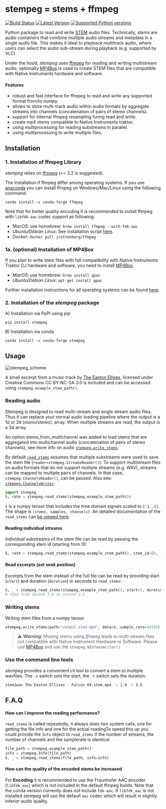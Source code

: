 # stempeg = stems + ffmpeg

[![Build Status](https://travis-ci.org/faroit/stempeg.svg?branch=master)](https://travis-ci.org/faroit/stempeg)
[![Latest Version](https://img.shields.io/pypi/v/stempeg.svg)](https://pypi.python.org/pypi/stempeg)
[![Supported Python versions](https://img.shields.io/pypi/pyversions/stempeg.svg)](https://pypi.python.org/pypi/stempeg)

Python package to read and write [STEM](https://www.native-instruments.com/en/specials/stems/) audio files.
Technically, stems are audio containers that combine multiple audio streams and metadata in a single audio file. This makes it ideal to playback multitrack audio, where users can select the audio sub-stream during playback (e.g. supported by VLC). 

Under the hood, _stempeg_ uses [ffmpeg](https://www.ffmpeg.org/) for reading and writing multistream audio, optionally [MP4Box](https://github.com/gpac/gpac) is used to create STEM files that are compatible with Native Instruments hardware and software.

#### Features

- robust and fast interface for ffmpeg to read and write any supported format from/to numpy.
- allows to store multi-track audio within audio formats by aggregate streams into channels (concatenation of pairs of
stereo channels).
- support for internal ffmpeg resampling furing read and write.
- create mp4 stems compatible to Native Instruments traktor.
- using multiprocessing for reading substreams in parallel.
- using multiprocessing to write multiple files.


## Installation

### 1. Installation of ffmpeg Library

_stempeg_ relies on [ffmpeg](https://www.ffmpeg.org/) (>= 3.2 is suggested).

The Installation if ffmpeg differ among operating systems. If you use [anaconda](https://anaconda.org/anaconda/python) you can install ffmpeg on Windows/Mac/Linux using the following command:

```
conda install -c conda-forge ffmpeg
```

Note that for better quality encoding it is recommended to install ffmpeg with `libfdk-aac` codec support as following:

* _MacOS_: use homebrew: `brew install ffmpeg --with-fdk-aac`
* _Ubuntu/Debian Linux_: See installation script [here](https://gist.github.com/rafaelbiriba/7f2d7c6f6c3d6ae2a5cb).
* _Docker_: `docker pull jrottenberg/ffmpeg`

### 1a. (optional) Installation of MP4Box

If you plan to write stem files with full compatibility with Native Instruments Traktor DJ hardware and software, you need to install [MP4Box](https://github.com/gpac/gpac).

* _MacOS_: use homebrew: `brew install gpac`
* _Ubuntu/Debian Linux_: `apt-get install gpac`

Further installation instructions for all operating systems can be found [here](https://gpac.wp.imt.fr/downloads/).

### 2. Installation of the _stempeg_ package

A) Installation via PyPI using pip

```
pip install stempeg
```

B) Installation via conda

```
conda install -c conda-forge stempeg
```

## Usage

![stempeg_scheme](https://user-images.githubusercontent.com/72940/102477776-16960a00-405d-11eb-9389-1ea9263cf99d.png)

A small excerpt from a music track by [The Easton Ellises](https://www.heise.de/ct/artikel/c-t-Remix-Wettbewerb-The-Easton-Ellises-2542427.html#englisch), licensed under Creative Commons CC BY-NC-SA 3.0 is included and can be accessed using `stempeg.example_stem_path()`.

### Reading audio

Stempeg is designed to read multi-stream and single stream audio files.
Thus it can replace your normal audio loading pipeline where the output is a 1d or 2d (mono/stereo).
array. When multiple streams are read, the output is a 3d array.

An option stems_from_multichannel was added to load stems that are
aggregated into multichannel audio (concatenation of pairs of
stereo channels), see more info on audio [`stempeg.write_stems`](https://faroit.com/stempeg/write.html#stempeg.write.write_stems).

By default [`read_stems`](https://faroit.com/stempeg/read.html#stempeg.read.read_stems) assumes that multiple substreams were used to
save the stem file (`reader=stempeg.StreamsReader()`). To support
multistream files on audio formats that do not support multiple streams
(e.g. WAV), streams can be mapped to multiple pairs of channels. In that
case, `stempeg.ChannelsReader()`, can be passed. Also see:
[`stempeg.ChannelsWriter`](https://faroit.com/stempeg/write.html#stempeg.write.ChannelsWriter).

```python
import stempeg
S, rate = stempeg.read_stems(stempeg.example_stem_path())
```

`S` is a numpy tensor that includes the time domain signals scaled to `[-1..1]`. The shape is `(stems, samples, channels)`. An detailed documentation of the `read_stems` can [be viewed here](https://faroit.com/stempeg/read.html#stempeg.read.read_stems).

#### Reading individual streams

Individual substreams of the stem file can be read by passing the corresponding stem id (starting from 0):

```python
S, rate = stempeg.read_stems(stempeg.example_stem_path(), stem_id=[0, 1])
```

#### Read excerpts (set seek position)

Excerpts from the stem instead of the full file can be read by providing start (`start`) and duration (`duration`) in seconds to `read_stems`:

```python
S, _ = stempeg.read_stems(stempeg.example_stem_path(), start=1, duration=1.5)
# read from second 1.0 to second 2.5
```

### Writing stems

Writing stem files from a numpy tensor

```python
stempeg.write_stems(path="output.stem.mp4", data=S, sample_rate=44100)
```

> :warning: __Warning__: Muxing stems using _ffmpeg_ leads to multi-stream files not compatible with Native Instrument Hardware or Software. Please use [MP4Box](https://github.com/gpac/gpac) and use the `stempeg.NISTemsWriter()`

### Use the command line tools

_stempeg_ provides a convenient cli tool to convert a stem to multiple wavfiles. The `-s` switch sets the start, the `-t` switch sets the duration.

```bash
stem2wav The Easton Ellises - Falcon 69.stem.mp4 -s 1.0 -t 2.5
```

## F.A.Q

#### How can I improve the reading performance?

`read_stems` is called repeatedly, it always does two system calls, one for getting the file info and one for the actual readingTo speed this up you could provide the `Info` object to `read_stems` if the number of streams, the number of channels and the samplerate is identical.

```python
file_path = stempeg.example_stem_path()
info = stempeg.Info(file_path)
S, _ = stempeg.read_stems(file_path, info=info)
```

#### How can the quality of the encoded stems be increased

For __Encoding__ it is recommended to use the Fraunhofer AAC encoder (`libfdk_aac`) which is not included in the default ffmpeg builds. Note that the conda version currently does _not_ include `fdk-aac`. If `libfdk_aac` is not installed _stempeg_ will use the default `aac` codec which will result in slightly inferior audio quality.
